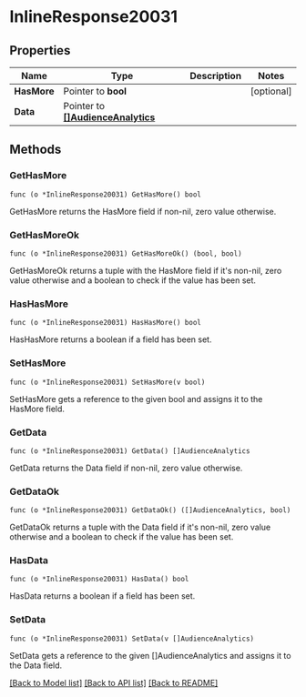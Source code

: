 # InlineResponse20031

## Properties

Name | Type | Description | Notes
------------ | ------------- | ------------- | -------------
**HasMore** | Pointer to **bool** |  | [optional] 
**Data** | Pointer to [**[]AudienceAnalytics**](AudienceAnalytics.md) |  | 

## Methods

### GetHasMore

`func (o *InlineResponse20031) GetHasMore() bool`

GetHasMore returns the HasMore field if non-nil, zero value otherwise.

### GetHasMoreOk

`func (o *InlineResponse20031) GetHasMoreOk() (bool, bool)`

GetHasMoreOk returns a tuple with the HasMore field if it's non-nil, zero value otherwise
and a boolean to check if the value has been set.

### HasHasMore

`func (o *InlineResponse20031) HasHasMore() bool`

HasHasMore returns a boolean if a field has been set.

### SetHasMore

`func (o *InlineResponse20031) SetHasMore(v bool)`

SetHasMore gets a reference to the given bool and assigns it to the HasMore field.

### GetData

`func (o *InlineResponse20031) GetData() []AudienceAnalytics`

GetData returns the Data field if non-nil, zero value otherwise.

### GetDataOk

`func (o *InlineResponse20031) GetDataOk() ([]AudienceAnalytics, bool)`

GetDataOk returns a tuple with the Data field if it's non-nil, zero value otherwise
and a boolean to check if the value has been set.

### HasData

`func (o *InlineResponse20031) HasData() bool`

HasData returns a boolean if a field has been set.

### SetData

`func (o *InlineResponse20031) SetData(v []AudienceAnalytics)`

SetData gets a reference to the given []AudienceAnalytics and assigns it to the Data field.


[[Back to Model list]](../README.md#documentation-for-models) [[Back to API list]](../README.md#documentation-for-api-endpoints) [[Back to README]](../README.md)


